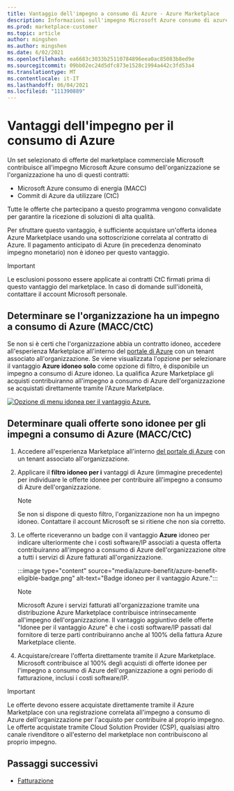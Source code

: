 ```yaml
---
title: Vantaggio dell'impegno a consumo di Azure - Azure Marketplace
description: Informazioni sull'impegno Microsoft Azure consumo di azure( MACC), su come determinare se l'organizzazione ha la possibilità di trovare offerte in portale di Azure idonee per il vantaggio Azure.
ms.prod: marketplace-customer
ms.topic: article
author: mingshen
ms.author: mingshen
ms.date: 6/02/2021
ms.openlocfilehash: ea6683c3033b25110784896eea0ac85083b8ed9e
ms.sourcegitcommit: 09bb02ec24d5dfc873e1528c1994a442c3fd53a4
ms.translationtype: MT
ms.contentlocale: it-IT
ms.lasthandoff: 06/04/2021
ms.locfileid: "111390889"
---
```

# <a name="azure-consumption-commitment-benefit"></a>Vantaggi dell'impegno per il consumo di Azure

Un set selezionato di offerte del marketplace commerciale Microsoft contribuisce all'impegno Microsoft Azure consumo dell'organizzazione se l'organizzazione ha uno di questi contratti:

- Microsoft Azure consumo di energia (MACC)
- Commit di Azure da utilizzare (CtC)

Tutte le offerte che partecipano a questo programma vengono convalidate per garantire la ricezione di soluzioni di alta qualità.

Per sfruttare questo vantaggio, è sufficiente acquistare un'offerta idonea Azure Marketplace usando una sottoscrizione correlata al contratto di Azure. Il pagamento anticipato di Azure (in precedenza denominato impegno monetario) non è idoneo per questo vantaggio.

> [!IMPORTANT]
> Le esclusioni possono essere applicate ai contratti CtC firmati prima di questo vantaggio del marketplace. In caso di domande sull'idoneità, contattare il account Microsoft personale.

## <a name="determine-if-your-organization-has-an-azure-consumption-commitment-maccctc"></a>Determinare se l'organizzazione ha un impegno a consumo di Azure (MACC/CtC)

Se non si è certi che l'organizzazione abbia un contratto idoneo, accedere all'esperienza Marketplace all'interno del [portale di Azure](https://ms.portal.azure.com/#blade/Microsoft_Azure_Marketplace/MarketplaceOffersBlade/selectedMenuItemId/home) con un tenant associato all'organizzazione. Se viene visualizzata l'opzione per selezionare il vantaggio **Azure idoneo solo** come opzione di filtro, è disponibile un impegno a consumo di Azure idoneo. La qualifica Azure Marketplace gli acquisti contribuiranno all'impegno a consumo di Azure dell'organizzazione se acquistati direttamente tramite l'Azure Marketplace.

[![Opzione di menu idonea per il vantaggio Azure.](media/azure-benefit/azure-benefit-eligible.png)](media/azure-benefit/azure-benefit-eligible.png#lightbox)

## <a name="determine-which-offers-are-eligible-for-azure-consumption-commitments-maccctc"></a>Determinare quali offerte sono idonee per gli impegni a consumo di Azure (MACC/CtC)

1. Accedere all'esperienza Marketplace all'interno [del portale di Azure](https://ms.portal.azure.com/#blade/Microsoft_Azure_Marketplace/MarketplaceOffersBlade/selectedMenuItemId/home) con un tenant associato all'organizzazione.
2. Applicare il **filtro idoneo per i** vantaggi di Azure (immagine precedente) per individuare le offerte idonee per contribuire all'impegno a consumo di Azure dell'organizzazione.

   > [!NOTE]
   > Se non si dispone di questo filtro, l'organizzazione non ha un impegno idoneo. Contattare il account Microsoft se si ritiene che non sia corretto.
 
3. Le offerte riceveranno un badge con il vantaggio **Azure** idoneo per indicare ulteriormente che i costi software/IP associati a questa offerta contribuiranno all'impegno a consumo di Azure dell'organizzazione oltre a tutti i servizi di Azure fatturati all'organizzazione.

    :::image type="content" source="media/azure-benefit/azure-benefit-eligible-badge.png" alt-text="Badge idoneo per il vantaggio Azure.":::

   > [!NOTE]
   > Microsoft Azure i servizi fatturati all'organizzazione tramite una distribuzione Azure Marketplace contribuisce intrinsecamente all'impegno dell'organizzazione. Il vantaggio aggiuntivo delle offerte "Idonee per il vantaggio Azure" è che i costi software/IP passati dal fornitore di terze parti contribuiranno anche al 100% della fattura Azure Marketplace cliente.

4. Acquistare/creare l'offerta direttamente tramite il Azure Marketplace. Microsoft contribuisce al 100% degli acquisti di offerte idonee per l'impegno a consumo di Azure dell'organizzazione a ogni periodo di fatturazione, inclusi i costi software/IP.

> [!IMPORTANT]
> Le offerte devono essere acquistate direttamente tramite il Azure Marketplace con una registrazione correlata all'impegno a consumo di Azure dell'organizzazione per l'acquisto per contribuire al proprio impegno. Le offerte acquistate tramite Cloud Solution Provider (CSP), qualsiasi altro canale rivenditore o all'esterno del marketplace non contribuiscono al proprio impegno.

## <a name="next-steps"></a>Passaggi successivi

- [Fatturazione](billing-invoicing.md)
